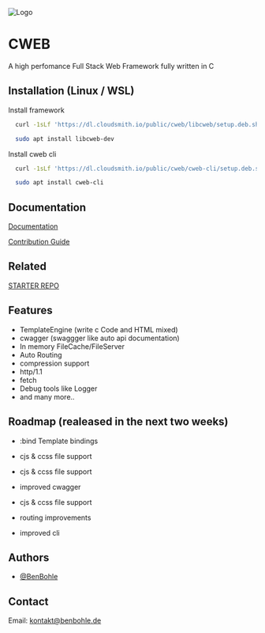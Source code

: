 
![Logo](https://cwebframework.com/assets/cweb.gif)



# CWEB

A high perfomance Full Stack Web Framework fully written in C


## Installation (Linux / WSL)

Install framework

```bash
  curl -1sLf 'https://dl.cloudsmith.io/public/cweb/libcweb/setup.deb.sh' | sudo -E bash

  sudo apt install libcweb-dev 
```


Install cweb cli

```bash
  curl -1sLf 'https://dl.cloudsmith.io/public/cweb/cweb-cli/setup.deb.sh' | sudo -E bash

  sudo apt install cweb-cli
```
    
## Documentation

[Documentation](https://cwebframework.com)

[Contribution Guide](CONTRIBUTOR_INSTALL.md)


## Related


[STARTER REPO](https://github.com/BenBohle/cweb_starter)


## Features

- TemplateEngine (write c Code and HTML mixed)
- cwagger (swaggger like auto api documentation)
- In memory FileCache/FileServer 
- Auto Routing
- compression support
- http/1.1
- fetch 
- Debug tools like Logger
- and many more..
## Roadmap (realeased in the next two weeks)

- :bind Template bindings

- cjs & ccss file support

- cjs & ccss file support

- improved cwagger

- cjs & ccss file support

- routing improvements

- improved cli
## Authors

- [@BenBohle](https://www.github.com/BenBohle)


## Contact

Email: kontakt@benbohle.de
